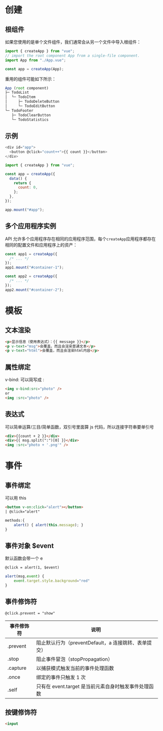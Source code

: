 # 创建

## 根组件

如果您使用的是单个文件组件，我们通常会从另一个文件中导入根组件：

```js
import { createApp } from "vue";
// import the root component App from a single-file component.
import App from "./App.vue";

const app = createApp(App);
```

重用的组件可能如下所示：

```js
App (root component)
├─ TodoList
│  └─ TodoItem
│     ├─ TodoDeleteButton
│     └─ TodoEditButton
└─ TodoFooter
   ├─ TodoClearButton
   └─ TodoStatistics
```

## 示例

```js
<div id="app">
  <button @click="count++">{{ count }}</button>
</div>
```

```js
import { createApp } from "vue";

const app = createApp({
  data() {
    return {
      count: 0,
    };
  },
});

app.mount("#app");
```

## 多个应用程序实例

API 允许多个应用程序存在相同的应用程序范围，每个`createApp`应用程序都存在相同的配置文件和应用程序上的资产：

```js
const app1 = createApp({
  /* ... */
});
app1.mount("#container-1");

const app2 = createApp({
  /* ... */
});
app2.mount("#container-2");
```

# 模板

## 文本渲染

```html
<p>显示信息（使用表达式）：{{ message }}</p>
<p v-text="msg">会覆盖，而且会渲染普通文本</p>
<p v-text="html">会覆盖，而且会渲染html内容</p>
```

## 属性绑定

v-bind: 可以简写成 :

```html
<img v-bind:src="photo" />
or
<img :src="photo" />
```

## 表达式

可以简单运算/三目/简单函数，双引号里面算 js 代码，所以连接字符串要单引号

```html
<div>{{count + 2 }}</div>
<div>{{ msg.split(":")[0] }}</div>
<img :src="photo + '.png'" />
```

# 事件

## 事件绑定

可以用 this

```html
<button v-on:click="alert"></button>
| @click="alert"
```

```js
methods:{
	alert() { alert(this.message); }
}

```

## 事件对象 $event

默认函数会带一个 e

```html
@click = alert(1, $event)
```

```js
alert(msg,event) {
    event.target.style.background="red"
}
```

## 事件修饰符

```html
@click.prevent = "show"
```

| 事件修饰符 | 说明                                                 |
| ---------- | ---------------------------------------------------- |
| .prevent   | 阻止默认行为（preventDefault，a 连接跳转、表单提交） |
| .stop      | 阻止事件冒泡（stopPropagation）                      |
| .capture   | 以捕获模式触发当前的事件处理函数                     |
| .once      | 绑定的事件只触发 1 次                                |
| .self      | 只有在 event.target 是当前元素自身时触发事件处理函数 |

## 按键修饰符

```html
<input
```
